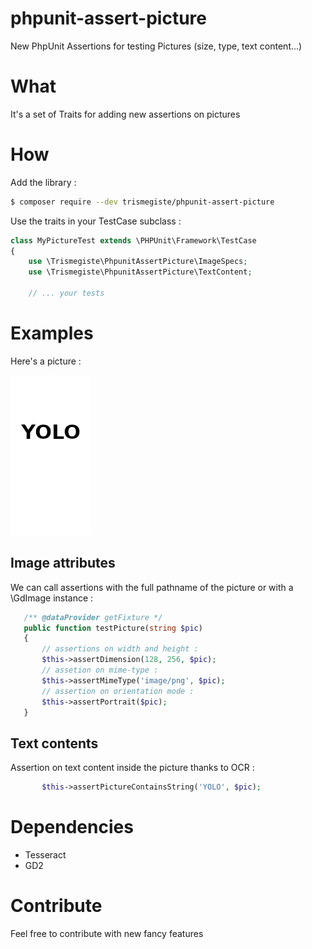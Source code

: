 # phpunit-assert-picture
New PhpUnit Assertions for testing Pictures (size, type, text content...)

# What
It's a set of Traits for adding new assertions on pictures

# How
Add the library :
```bash
$ composer require --dev trismegiste/phpunit-assert-picture
```

Use the traits in your TestCase subclass :
```php
class MyPictureTest extends \PHPUnit\Framework\TestCase
{
    use \Trismegiste\PhpunitAssertPicture\ImageSpecs;
    use \Trismegiste\PhpunitAssertPicture\TextContent;

    // ... your tests
```

# Examples
Here's a picture :

![Sample](https://github.com/Trismegiste/phpunit-assert-picture/blob/master/tests/fixtures/sample.png)

## Image attributes
We can call assertions with the full pathname of the picture or with a \GdImage instance :
```php
   /** @dataProvider getFixture */
   public function testPicture(string $pic)
   {
       // assertions on width and height :
       $this->assertDimension(128, 256, $pic);
       // assetion on mime-type :
       $this->assertMimeType('image/png', $pic);
       // assertion on orientation mode :
       $this->assertPortrait($pic);
   }
```

## Text contents
Assertion on text content inside the picture thanks to OCR :
```php
       $this->assertPictureContainsString('YOLO', $pic);
```

# Dependencies
* Tesseract
* GD2

# Contribute
Feel free to contribute with new fancy features
